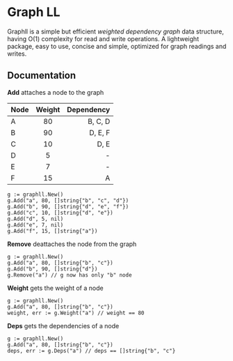 # Graph LL

Graphll is a simple but efficient _weighted dependency graph_ data structure, having O(1) complexity for read and write operations. 
A lightweight package, easy to use, concise and simple, optimized for graph readings and writes. 

## Documentation

**Add** attaches a node to the graph


| Node | Weight | Dependency |
| ------------- |:-----------------:| -------------:|
| A | 80 | B, C, D |
| B | 90 | D, E, F |
| C | 10 | D, E |
| D | 5 | - |
| E | 7 | - |
| F | 15 | A |


```golang
g := graphll.New()
g.Add("a", 80, []string{"b", "c", "d"})
g.Add("b", 90, []string{"d", "e", "f"})
g.Add("c", 10, []string{"d", "e"})
g.Add("d", 5, nil)
g.Add("e", 7, nil)
g.Add("f", 15, []string{"a"})
```

**Remove** deattaches the node from the graph  
```golang
g := graphll.New()  
g.Add("a", 80, []string{"b", "c"})  
g.Add("b", 90, []string{"d"})  
g.Remove("a") // g now has only "b" node  
```

**Weight** gets the weight of a node  
```golang
g := graphll.New()
g.Add("a", 80, []string{"b", "c"})
weight, err := g.Weight("a") // weight == 80
```

**Deps** gets the dependencies of a node  
```golang
g := graphll.New()
g.Add("a", 80, []string{"b", "c"})
deps, err := g.Deps("a") // deps == []string{"b", "c"}
```
